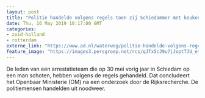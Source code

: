 ```yaml
---
layout: post
title: "Politie handelde volgens regels toen zij Schiedammer met keukenmes neerschoot"
date: Thu, 16 May 2019 10:17:00 GMT
categories: 
- zuid-holland 
- rotterdam 
externe_link: "https://www.ad.nl/waterweg/politie-handelde-volgens-regels-toen-zij-schiedammer-met-keukenmes-neerschoot~ad4e9015/"
feature_image: "https://images3.persgroep.net/rcs/qJTx5cJ9u7jJoptTJU_etapeBjY/diocontent/125655797/_fitwidth/400/?appId=21791a8992982cd8da851550a453bd7f&quality=0.7"
---
```


De leden van een arrestatieteam die op 30 mei vorig jaar in Schiedam op een man schoten, hebben volgens de regels gehandeld. Dat concludeert het Openbaar Ministerie (OM) na een onderzoek door de Rijksrecherche. De politiemensen handelden uit noodweer.
